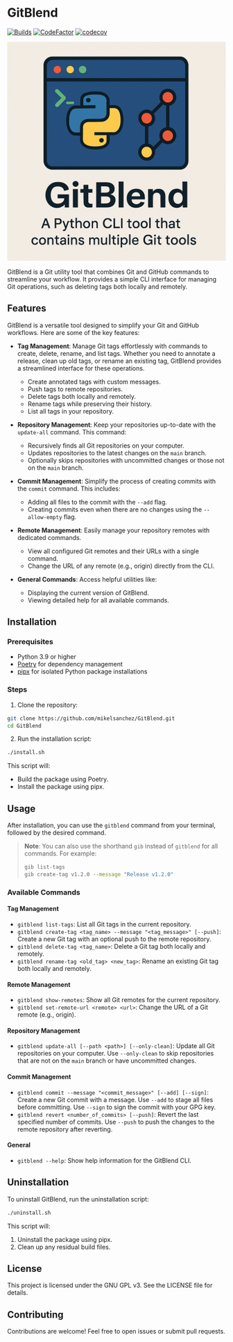# GitBlend

[![Builds](https://github.com/NotTheRealWallyx/GitBlend/actions/workflows/check_test.yml/badge.svg)](https://github.com/NotTheRealWallyx/GitBlend/actions/workflows/ci_entrypoint.yml) [![CodeFactor](https://www.codefactor.io/repository/github/nottherealwallyx/gitblend/badge)](https://www.codefactor.io/repository/github/nottherealwallyx/gitblend) [![codecov](https://codecov.io/gh/NotTheRealWallyx/GitBlend/graph/badge.svg?token=SBBL3LT6AK)](https://codecov.io/gh/NotTheRealWallyx/GitBlend)

![GitBlend image](assets/images/gitblend_image.png)

GitBlend is a Git utility tool that combines Git and GitHub commands to streamline your workflow. It provides a simple CLI interface for managing Git operations, such as deleting tags both locally and remotely.

## Features

GitBlend is a versatile tool designed to simplify your Git and GitHub workflows. Here are some of the key features:

- **Tag Management**: Manage Git tags effortlessly with commands to create, delete, rename, and list tags. Whether you need to annotate a release, clean up old tags, or rename an existing tag, GitBlend provides a streamlined interface for these operations.

  - Create annotated tags with custom messages.
  - Push tags to remote repositories.
  - Delete tags both locally and remotely.
  - Rename tags while preserving their history.
  - List all tags in your repository.

- **Repository Management**: Keep your repositories up-to-date with the `update-all` command. This command:

  - Recursively finds all Git repositories on your computer.
  - Updates repositories to the latest changes on the `main` branch.
  - Optionally skips repositories with uncommitted changes or those not on the `main` branch.

- **Commit Management**: Simplify the process of creating commits with the `commit` command. This includes:

  - Adding all files to the commit with the `--add` flag.
  - Creating commits even when there are no changes using the `--allow-empty` flag.

- **Remote Management**: Easily manage your repository remotes with dedicated commands.

  - View all configured Git remotes and their URLs with a single command.
  - Change the URL of any remote (e.g., origin) directly from the CLI.

- **General Commands**: Access helpful utilities like:
  - Displaying the current version of GitBlend.
  - Viewing detailed help for all available commands.

## Installation

### Prerequisites

- Python 3.9 or higher
- [Poetry](https://python-poetry.org/) for dependency management
- [pipx](https://pypa.github.io/pipx/) for isolated Python package installations

### Steps

1. Clone the repository:

```bash
git clone https://github.com/mikelsanchez/GitBlend.git
cd GitBlend
```

2. Run the installation script:

```bash
./install.sh
```

This script will:

- Build the package using Poetry.
- Install the package using pipx.

## Usage

After installation, you can use the `gitblend` command from your terminal, followed by the desired command.

> **Note**: You can also use the shorthand `gib` instead of `gitblend` for all commands. For example:
>
> ```bash
> gib list-tags
> gib create-tag v1.2.0 --message "Release v1.2.0"
> ```

### Available Commands

#### Tag Management

- `gitblend list-tags`: List all Git tags in the current repository.
- `gitblend create-tag <tag_name> --message "<tag_message>" [--push]`: Create a new Git tag with an optional push to the remote repository.
- `gitblend delete-tag <tag_name>`: Delete a Git tag both locally and remotely.
- `gitblend rename-tag <old_tag> <new_tag>`: Rename an existing Git tag both locally and remotely.

#### Remote Management

- `gitblend show-remotes`: Show all Git remotes for the current repository.
- `gitblend set-remote-url <remote> <url>`: Change the URL of a Git remote (e.g., origin).

#### Repository Management

- `gitblend update-all [--path <path>] [--only-clean]`: Update all Git repositories on your computer. Use `--only-clean` to skip repositories that are not on the `main` branch or have uncommitted changes.

#### Commit Management

- `gitblend commit --message "<commit_message>" [--add] [--sign]`: Create a new Git commit with a message. Use `--add` to stage all files before committing. Use `--sign` to sign the commit with your GPG key.
- `gitblend revert <number_of_commits> [--push]`: Revert the last specified number of commits. Use `--push` to push the changes to the remote repository after reverting.

#### General

- `gitblend --help`: Show help information for the GitBlend CLI.

## Uninstallation

To uninstall GitBlend, run the uninstallation script:

```bash
./uninstall.sh
```

This script will:

1. Uninstall the package using pipx.
1. Clean up any residual build files.

## License

This project is licensed under the GNU GPL v3. See the LICENSE file for details.

## Contributing

Contributions are welcome! Feel free to open issues or submit pull requests.
